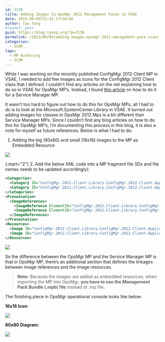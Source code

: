 ```yaml
---
id: 2138
title: Adding Images to OpsMgr 2012 Management Packs in VSAE
date: 2013-09-03T22:41:17+10:00
author: Tao Yang
#layout: post
guid: https://blog.tyang.org/?p=2138
permalink: /2013/09/03/adding-images-opsmgr-2012-management-pack-vsae/
categories:
  - SCOM
tags:
  - MP Authoring
  - SCOM
---
```

While I was working on the recently published ConfigMgr 2012 Client MP in VSAE, I needed to add few images as icons for the ConfigMgr 2012 Client class that I defined. I couldn’t find any articles on the net explaining how to do so in VSAE for OpsMgr MP’s. Instead, I found [this article](http://marcelzehner.ch/2013/01/04/visual-studio-authoring-extensions-vsae-part-2-creating-a-folder-with-a-custom-image) on how to do it for a Service Manager MP.

It wasn’t too hard to figure out how to do this for OpsMgr MPs, all I had to do is to look at the Microsoft.SystemCenter.Library in VSAE. It turned out adding images for classes in OpsMgr 2012 Mps is a bit different than Service Manager MPs. Since I couldn’t find any blog articles on how to do this for OpsMgr MP’s, I’m documenting this process in this blog, it is also a note for myself as future references. Below is what I had to do:

1. Adding the big (80x80) and small (16x16) images to the MP as Embedded Resource

![](https://blog.tyang.org/wp-content/uploads/2013/09/image.png)

{:start="2"}
2. Add the below XML code into a MP fragment file (IDs and file names needs to be updated accordingly):

```xml
<Categories>
  <Category ID="ConfigMgr.2012.Client.Library.ConfigMgr.2012.Client.Application.Diagram.Icon.Category" Target="ConfigMgr.2012.Client.Library.ConfigMgr.2012.Client.Application.Diagram.Icon" Value="System!System.Internal.ManagementPack.Images.DiagramIcon" />
  <Category ID="ConfigMgr.2012.Client.Library.ConfigMgr.2012.Client.Application.Small.Icon.Category" Target="ConfigMgr.2012.Client.Library.ConfigMgr.2012.Client.Application.Small.Icon" Value="System!System.Internal.ManagementPack.Images.u16x16Icon" />
</Categories>
<Presentation>
  <ImageReferences>
    <ImageReference ElementID="ConfigMgr.2012.Client.Library.ConfigMgr.2012.Client.Application" ImageID="ConfigMgr.2012.Client.Library.ConfigMgr.2012.Client.Application.Diagram.Icon"/>
    <ImageReference ElementID="ConfigMgr.2012.Client.Library.ConfigMgr.2012.Client.Application" ImageID="ConfigMgr.2012.Client.Library.ConfigMgr.2012.Client.Application.Small.Icon"/>
  </ImageReferences>
</Presentation>
<Resources>
  <Image ID="ConfigMgr.2012.Client.Library.ConfigMgr.2012.Client.Application.Diagram.Icon" FileName="CMClientx80.png" Accessibility="Public" HasNullStream="false" Comment="ConfigMgr 2012 Client Icon Diagram" />
  <Image ID="ConfigMgr.2012.Client.Library.ConfigMgr.2012.Client.Application.Small.Icon" FileName="CMClientx16.png" Accessibility="Public" HasNullStream="false" Comment="ConfigMgr 2012 Client Icon Small" />
</Resources>
```

![](https://blog.tyang.org/wp-content/uploads/2013/09/image1.png)

So the difference between the OpsMgr MP and the Service Manager MP is that in OpsMgr MP, there’s an additional section <Categories> that defines the linkages between image references and the image resources.

>**Note:** Because the images are added as embedded resources, when importing the MP into OpsMgr, **you have to use the Management Pack Bundle (.mpb) file** instead of .mp file.

The finishing piece in OpsMgr operational console looks like below:

**16x16 Icon:**

![](https://blog.tyang.org/wp-content/uploads/2013/09/image2.png)

**80x80 Diagram:**

![](https://blog.tyang.org/wp-content/uploads/2013/09/image3.png)